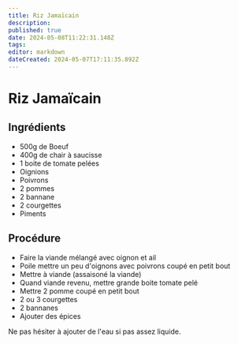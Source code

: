 ```yaml
---
title: Riz Jamaïcain
description: 
published: true
date: 2024-05-08T11:22:31.148Z
tags: 
editor: markdown
dateCreated: 2024-05-07T17:11:35.892Z
---
```


# Riz Jamaïcain

## Ingrédients

- 500g de Boeuf
- 400g de chair à saucisse
- 1 boite de tomate pelées
- Oignions
- Poivrons
- 2 pommes
- 2 bannane
- 2 courgettes
- Piments

## Procédure

- Faire la viande mélangé avec oignon et ail
- Poile mettre un peu d'oignons avec poivrons coupé en petit bout
- Mettre à viande (assaisoné la viande)
- Quand viande revenu, mettre grande boite tomate pelé
- Mettre 2 pomme coupé en petit bout
- 2 ou 3 courgettes
- 2 bannanes
- Ajouter des épices

Ne pas hésiter à ajouter de l'eau si pas assez liquide.
